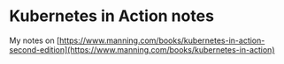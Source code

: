  # Kubernetes in Action notes

 My notes on [https://www.manning.com/books/kubernetes-in-action-second-edition](https://www.manning.com/books/kubernetes-in-action)

